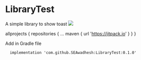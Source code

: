 # LibraryTest
A simple library to show toast
[![](https://jitpack.io/v/SEAwadhesh/LibraryTest.svg)](https://jitpack.io/#SEAwadhesh/LibraryTest)


allprojects {
		repositories {
			...
			maven { url 'https://jitpack.io' }
		}
	}
  
  
  Add in Gradle file
  
      implementation 'com.github.SEAwadhesh:LibraryTest:0.1.0'
